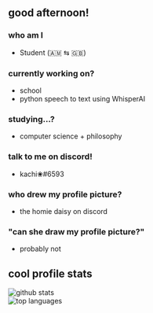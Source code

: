 ## good afternoon!

### who am I
- Student (🇦🇲 ⇆ 🇬🇧)

### currently working on?
- school
- python speech to text using WhisperAI

### studying...?
- computer science + philosophy

### talk to me on discord!
- kachi❀#6593

### who drew my profile picture?
- the homie daisy on discord

### "can she draw my profile picture?"
- probably not

## cool profile stats
![github stats](https://github-readme-stats.vercel.app/api?username=suchikachi&show_icons=true&theme=tokyonight)  
![top languages](https://github-readme-stats.vercel.app/api/top-langs/?username=suchikachi&layout=compact&theme=tokyonight)
